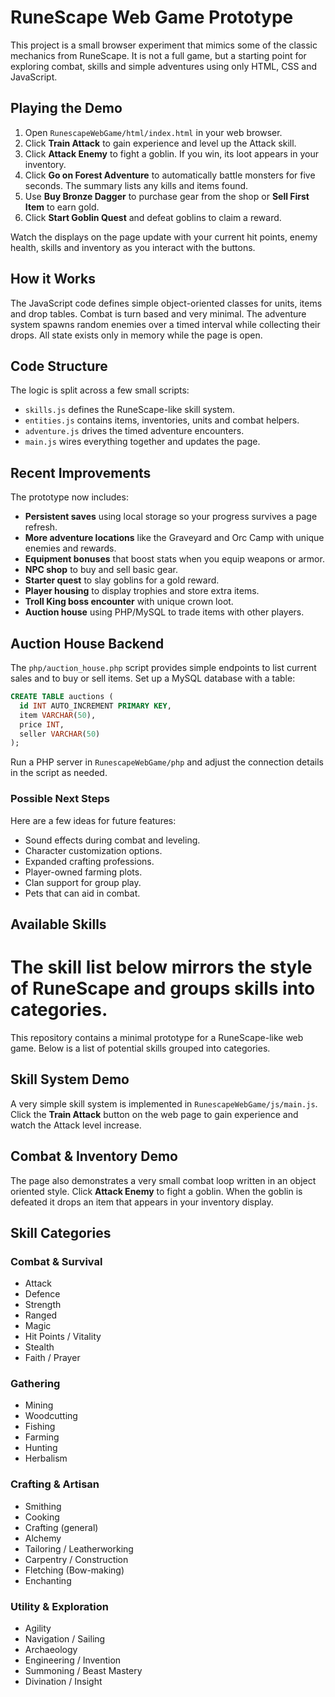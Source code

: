 # RuneScape Web Game Prototype


This project is a small browser experiment that mimics some of the classic mechanics from RuneScape. It is not a full game, but a starting point for exploring combat, skills and simple adventures using only HTML, CSS and JavaScript.

## Playing the Demo

1. Open `RunescapeWebGame/html/index.html` in your web browser.
2. Click **Train Attack** to gain experience and level up the Attack skill.
3. Click **Attack Enemy** to fight a goblin. If you win, its loot appears in your inventory.
4. Click **Go on Forest Adventure** to automatically battle monsters for five seconds. The summary lists any kills and items found.
5. Use **Buy Bronze Dagger** to purchase gear from the shop or **Sell First Item** to earn gold.
6. Click **Start Goblin Quest** and defeat goblins to claim a reward.

Watch the displays on the page update with your current hit points, enemy health, skills and inventory as you interact with the buttons.

## How it Works

The JavaScript code defines simple object-oriented classes for units, items and drop tables. Combat is turn based and very minimal. The adventure system spawns random enemies over a timed interval while collecting their drops. All state exists only in memory while the page is open.

## Code Structure

The logic is split across a few small scripts:

- `skills.js` defines the RuneScape-like skill system.
- `entities.js` contains items, inventories, units and combat helpers.
- `adventure.js` drives the timed adventure encounters.
- `main.js` wires everything together and updates the page.

## Recent Improvements

The prototype now includes:

- **Persistent saves** using local storage so your progress survives a page refresh.
- **More adventure locations** like the Graveyard and Orc Camp with unique enemies and rewards.
- **Equipment bonuses** that boost stats when you equip weapons or armor.
- **NPC shop** to buy and sell basic gear.
- **Starter quest** to slay goblins for a gold reward.
- **Player housing** to display trophies and store extra items.
- **Troll King boss encounter** with unique crown loot.
- **Auction house** using PHP/MySQL to trade items with other players.

## Auction House Backend

The `php/auction_house.php` script provides simple endpoints to list current sales and to buy or sell items. Set up a MySQL database with a table:

```sql
CREATE TABLE auctions (
  id INT AUTO_INCREMENT PRIMARY KEY,
  item VARCHAR(50),
  price INT,
  seller VARCHAR(50)
);
```

Run a PHP server in `RunescapeWebGame/php` and adjust the connection details in the script as needed.

### Possible Next Steps

Here are a few ideas for future features:

- Sound effects during combat and leveling.
- Character customization options.
- Expanded crafting professions.
- Player-owned farming plots.
- Clan support for group play.
- Pets that can aid in combat.

## Available Skills

The skill list below mirrors the style of RuneScape and groups skills into categories.
=======
This repository contains a minimal prototype for a RuneScape-like web game. Below is a list of potential skills grouped into categories.

## Skill System Demo

A very simple skill system is implemented in `RunescapeWebGame/js/main.js`. Click the **Train Attack** button on the web page to gain experience and watch the Attack level increase.

## Combat & Inventory Demo

The page also demonstrates a very small combat loop written in an object oriented style. Click **Attack Enemy** to fight a goblin. When the goblin is defeated it drops an item that appears in your inventory display.

## Skill Categories


### Combat & Survival
- Attack
- Defence
- Strength
- Ranged
- Magic
- Hit Points / Vitality
- Stealth
- Faith / Prayer

### Gathering
- Mining
- Woodcutting
- Fishing
- Farming
- Hunting
- Herbalism

### Crafting & Artisan
- Smithing
- Cooking
- Crafting (general)
- Alchemy
- Tailoring / Leatherworking
- Carpentry / Construction
- Fletching (Bow-making)
- Enchanting

### Utility & Exploration
- Agility
- Navigation / Sailing
- Archaeology
- Engineering / Invention
- Summoning / Beast Mastery
- Divination / Insight

